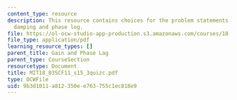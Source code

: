 ```yaml
---
content_type: resource
description: This resource contains choices for the problem statements related to
  damping and phase log.
file: https://ol-ocw-studio-app-production.s3.amazonaws.com/courses/18-03sc-differential-equations-fall-2011/9b3d1011a812350ee763755c1ec818e9_MIT18_03SCF11_s15_3quizc.pdf
file_type: application/pdf
learning_resource_types: []
parent_title: Gain and Phase Lag
parent_type: CourseSection
resourcetype: Document
title: MIT18_03SCF11_s15_3quizc.pdf
type: OCWFile
uid: 9b3d1011-a812-350e-e763-755c1ec818e9
---
```


